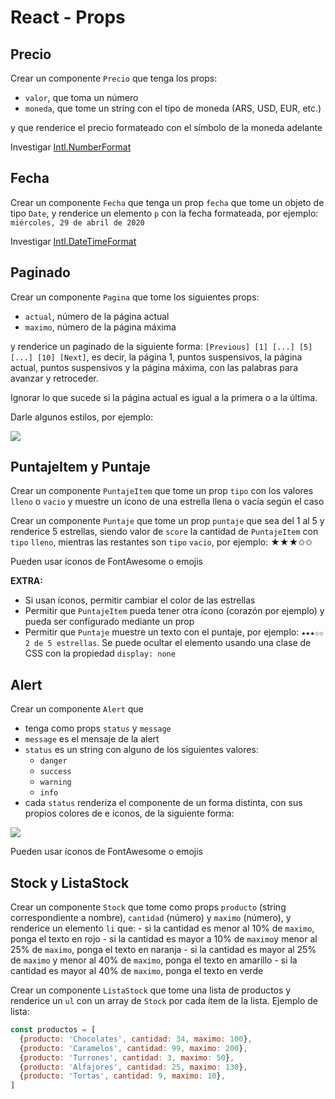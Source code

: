 # React - Props

## Precio

Crear un componente `Precio` que tenga los props: 
- `valor`, que toma un número
- `moneda`, que tome un string con el tipo de moneda (ARS, USD, EUR, etc.)

y que renderice el precio formateado con el símbolo de la moneda adelante

Investigar [Intl.NumberFormat](https://developer.mozilla.org/en-US/docs/Web/JavaScript/Reference/Global_Objects/Intl/NumberFormat)

## Fecha

Crear un componente `Fecha` que tenga un prop `fecha` que tome un objeto de tipo `Date`, y renderice un elemento `p` con la fecha formateada, por ejemplo: `miércoles, 29 de abril de 2020`

Investigar [Intl.DateTimeFormat](https://developer.mozilla.org/en-US/docs/Web/JavaScript/Reference/Global_Objects/Intl/DateTimeFormat)

## Paginado

Crear un componente `Pagina` que tome los siguientes props:
- `actual`, número de la página actual
- `maximo`, número de la página máxima

y renderice un paginado de la siguiente forma: `[Previous] [1] [...] [5] [...] [10] [Next]`, es decir, la página 1, puntos suspensivos, la página actual, puntos suspensivos y la página máxima, con las palabras para avanzar y retroceder.

Ignorar lo que sucede si la página actual es igual a la primera o a la última.

Darle algunos estilos, por ejemplo:

![](https://miro.medium.com/max/800/1*HqgSs4VRO5OaMIo8TSo5dg.png)

## PuntajeItem y Puntaje

Crear un componente `PuntajeItem` que tome un prop `tipo` con los valores `lleno` o `vacio` y muestre un ícono de una estrella llena o vacía según el caso

Crear un componente `Puntaje` que tome un prop `puntaje` que sea del 1 al 5 y renderice 5 estrellas, siendo valor de `score` la cantidad de `PuntajeItem` con `tipo` `lleno`, mientras las restantes son `tipo` `vacio`, por ejemplo: ★★★✩✩

Pueden usar íconos de FontAwesome o emojis

**EXTRA:**

- Si usan íconos, permitir cambiar el color de las estrellas
- Permitir que `PuntajeItem` pueda tener otra ícono (corazón por ejemplo) y pueda ser configurado mediante un prop
- Permitir que `Puntaje` muestre un texto con el puntaje, por ejemplo: `★★★✩✩ 2 de 5 estrellas`. Se puede ocultar el elemento usando una clase de CSS con la propiedad `display: none`

## Alert

Crear un componente `Alert` que 
- tenga como props `status` y `message`
- `message` es el mensaje de la alert
- `status` es un string con alguno de los siguientes valores: 
    - `danger` 
    - `success` 
    - `warning` 
    - `info`
- cada `status` renderiza el componente de un forma distinta, con sus propios colores de e iconos, de la siguiente forma:    

![](https://user-images.githubusercontent.com/1174092/69897281-33747800-134a-11ea-953f-3e31912f1f15.png)

Pueden usar íconos de FontAwesome o emojis

## Stock y ListaStock

Crear un componente `Stock` que tome como props `producto` (string correspondiente a nombre), `cantidad` (número) y `maximo` (número), y renderice un elemento `li` que:
    - si la cantidad es menor al 10% de `maximo`, ponga el texto en rojo
    - si la cantidad es mayor a 10% de `maximo`y menor al 25% de `maximo`, ponga el texto en naranja
    - si la cantidad es mayor al 25% de `maximo` y menor al 40% de `maximo`, ponga el texto en amarillo
    - si la cantidad es mayor al 40% de `maximo`, ponga el texto en verde
    
Crear un componente `ListaStock` que tome una lista de productos y renderice un `ul` con un array de `Stock` por cada ítem de la lista. Ejemplo de lista:

```js
const productos = [
  {producto: 'Chocolates', cantidad: 34, maximo: 100},
  {producto: 'Caramelos', cantidad: 99, maximo: 200},
  {producto: 'Turrones', cantidad: 3, maximo: 50},
  {producto: 'Alfajores', cantidad: 25, maximo: 130},
  {producto: 'Tortas', cantidad: 9, maximo: 10},
]
```


